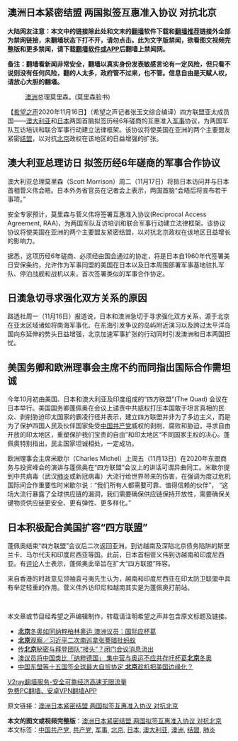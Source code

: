  <h2>澳洲日本紧密结盟 两国拟签互惠准入协议 对抗北京</h2> <p class="notice"><b>大陆网友注意：本文中的链接除此处和文末的<a href="https://github.com/bannedbook/fanqiang" >翻墙</a>软件下载和<a href="https://github.com/killgcd/justmysocks/blob/master/README.md">翻墙推荐</a>链接外全部为禁网链接，未翻墙状态下打不开，请勿点击。此为文字版禁闻，欲看图文视频完整版和更多禁闻，请下载<a href="https://github.com/bannedbook/fanqiang">翻墙软件或APP</a>后翻墙上禁闻网。</p><p>备注：翻墙看新闻非常安全，翻墙以真实身份发表敏感言论有一定风险，但只看不说则没有任何风险，翻的人太多，政府管不过来，也不管。信息自由是天赋人权，请放心大胆的翻墙。</b></p>  <div class="entry"> <figure><figcaption><a href="https://www.bannedbook.org/bnews/tag/%e6%be%b3%e6%b4%b2/" class="st_tag internal_tag" rel="tag" title="标签 澳洲 下的日志">澳洲</a>总理莫里森。(莫里森脸书)</figcaption></figure> <p>【<span class='wp_keywordlink_affiliate'><a href="https://www.soundofhope.org" title="希望之声" target="_blank">希望之声</a></span>2020年11月16日】（希望之声记者张玉文综合编译）四方联盟亚太成员国——<a href="https://www.bannedbook.org/bnews/tag/%e6%be%b3%e5%a4%a7%e5%88%a9%e4%ba%9a/" class="st_tag internal_tag" rel="tag" title="标签 澳大利亚 下的日志">澳大利亚</a>和<a href="https://www.bannedbook.org/bnews/tag/%e6%97%a5%e6%9c%ac/" class="st_tag internal_tag" rel="tag" title="标签 日本 下的日志">日本</a>两国首脑拟签历经6年磋商的互惠准入<a href="https://www.bannedbook.org/bnews/tag/%E5%86%9B%E4%BA%8B/" class="st_tag internal_tag" rel="tag" title="标签 军事 下的日志">军事</a>协议，为两国军队互访培训和联合军事行动建立法律框架。该协议将使美国在亚洲的两个主要盟友紧密<a href="https://www.bannedbook.org/bnews/tag/%E7%BB%93%E7%9B%9F/" class="st_tag internal_tag" rel="tag" title="标签 结盟 下的日志">结盟</a>，以对抗<a href="https://www.bannedbook.org/bnews/tag/%e5%8c%97%e4%ba%ac/" class="st_tag internal_tag" rel="tag" title="标签 北京 下的日志">北京</a>政权在该地区的日益增强的扩张。</p> <h2>澳大利亚总理访日 拟签历经6年磋商的军事合作协议</h2> <p>澳大利亚总理莫里森（Scott Morrison）周二（11月17日）将抵日本访问并与日本首相菅义伟会晤。日本外务省官员在记者会上表示，两国首脑“会晤后将宣布若干事项。”</p> <p>安全专家预计，莫里森与菅义伟将签署互惠准入协议(Reciprocal Access Agreement, RAA)，为两国军队互访培训和联合军事行动建立法律框架。该协议协议将使美国在亚洲的两个主要盟友紧密结盟，以对抗北京政权在该地区日益增长的影响力。</p>  <p>据悉，这项历经6年磋商、必须经由国会通过的协定，将是日本自1960年代签署美日安保条约，允许作为军事同盟的美国在日本以及日本周围部署军事基地驻扎军队、停泊战舰和战机以来，首次签署类似的军事合作协定。</p> <h2>日澳急切寻求强化双方关系的原因</h2> <p>路透社周一（11月16日）报道说，日本和澳洲急切于寻求强化双方关系，源于北京在亚太区域诸如将南海军事化、在东海引发争议的岛屿附近演习以及跨过太平洋岛国向东延伸的势头日益增强，北京加速军事扩张的行动同时引发澳洲和日本两国担忧。</p> <h2>美国务卿和欧洲理事会主席不约而同指出国际合作需坦诚</h2> <p>今年10月初由美国、日本和澳大利亚及印度组成的“四方联盟”(The Quad) 会议在日本举行。美国国务卿蓬佩奥在会议上谴责中共威权打压本国敢于坦言真相的民众、剥削胁迫印太国家的霸凌行径并表示，建立四方联盟并非为了多边主义，而是为了保护四国人民及伙伴国家免受<span class='wp_keywordlink_affiliate'><a href="https://www.bannedbook.org/" title="中国" target="_blank">中国</a></span><a href="https://www.bannedbook.org/bnews/tag/%e5%85%b1%e4%ba%a7%e5%85%9a/" class="st_tag internal_tag" rel="tag" title="标签 共产党 下的日志">共产党</a>威权的剥削、腐败和胁迫，寻求自由开放的印太地区，重塑保护我们宝贵的自由”和印太地区“不同国家主权的决心。蓬佩奥特别指出，民主国家坦诚相处，一定成功。</p>  <p>欧洲理事会主席米歇尔（Charles Michel）上周五（11月13日）在2020年东盟商务与投资峰会的演讲与蓬佩奥在“四方联盟”会议上的讲话可谓异曲同工。米歇尔提到中共病毒（武汉<a href="https://www.bannedbook.org/bnews/tag/%e8%82%ba%e7%82%8e/" class="st_tag internal_tag" rel="tag" title="标签 肺炎 下的日志">肺炎</a>或新冠病毒）大流行给世界带来的伤害，在强调为度过危机国际间合作重要性时米歇尔说：“我们所有人都需要可靠、值得信赖的伙伴”， “这场大流行暴露了全球供应链的漏洞，我们需要确保供应链保持开放性，需要确保关键物资供应链更安全、更有弹性、更多样化。”</p> <h2>日本积极配合美国扩容“四方联盟”</h2> <p>蓬佩奥结束“四方联盟”会议后二次返回亚洲，到访越南及深陷北京债务陷阱的斯里兰卡、马尔代夫和印度尼西亚等国。此前，日本首相菅义伟到访越南和印度尼西亚。有<span class='wp_keywordlink_affiliate'><a href="https://www.bannedbook.org/bnews/comments/" title="新闻评论" target="_blank">评论</a></span>人士表示，蓬佩奥此举旨在扩大“四方联盟”阵容。</p> <p>来自香港的时政意见领袖袁弓夷先生认为，越南和印度尼西亚在印太防卫联盟中具有举足轻重的作用。菅义伟外访印尼和越南其实是为蓬佩奥打前站。</p>  <p> </p> <p>本文章或节目经希望之声编辑制作，转载请注明希望之声并包含原文标题及链接。</p> <ul class='op-related-articles' title='相关阅读'> <li><a href='https://www.bannedbook.org/bnews/sports/20201117/1432131.html' target='_blank'><b>北京</b>冬奥如同纳粹柏林奥运 澳洲议员：国际应杯葛</a></li> <li><a href='https://www.bannedbook.org/bnews/baitai/20201116/1432064.html' target='_blank'><b>北京</b>观察／习近平二次南巡拿张謇暗批蚂蚁</a></li> <li><a href='https://www.bannedbook.org/bnews/comments/20201116/1432061.html' target='_blank'>传<b>北京</b>秘密与拜登团队“接头”？闭门会议消息流出</a></li> <li><a href='https://www.bannedbook.org/bnews/headline/20201116/1432056.html' target='_blank'>澳议员将中国类比「纳粹德国」 集中营与奥运不应共存吁杯葛<b>北京</b>冬奥</a></li> <li><a href='https://www.bannedbook.org/bnews/headline/20201116/1431976.html' target='_blank'>中国东盟等十五国签全球最大自贸协定 <b>北京</b>趁机把美国边缘化？</a></li> </ul> <p class="texttj"> <a href="https://www.bannedbook.org/forum23/topic22702.html" target="_blank">V2ray翻墙服务-安全可靠经济高速无限流量</a><br/> <a href="https://github.com/bannedbook/fanqiang/wiki/%E7%A6%81%E9%97%BB%E7%BD%91%E5%AE%89%E5%8D%93%E7%BF%BB%E5%A2%99%E6%96%B0%E9%97%BBAPP" target="_blank">免费PC翻墙、安卓VPN翻墙APP</a></p><p>原文链接：<a class="src_link"  href="https://www.soundofhope.org/post/443506" target="_blank">澳洲日本紧密结盟 两国拟签互惠准入协议 对抗北京</a></p> <a name='sharetosocial'></a>       <div><b>本文的图文或视频完整版</b>：<a href='https://www.bannedbook.org/bnews/comments/20201117/1432145.html'>澳洲日本紧密结盟 两国拟签互惠准入协议 对抗北京</a></div>  </div><!--END ENTRY--> <div class="postfooter"> <div>本文标签：<a href="https://www.bannedbook.org/bnews/tag/%e4%b8%ad%e5%9b%bd%e5%85%b1%e4%ba%a7%e5%85%9a/" rel="tag">中国共产党</a>, <a href="https://www.bannedbook.org/bnews/tag/%e5%85%b1%e4%ba%a7%e5%85%9a/" rel="tag">共产党</a>, <a href="https://www.bannedbook.org/bnews/tag/%E5%86%9B%E4%BA%8B/" rel="tag">军事</a>, <a href="https://www.bannedbook.org/bnews/tag/%e5%8c%97%e4%ba%ac/" rel="tag">北京</a>, <a href="https://www.bannedbook.org/bnews/tag/%e6%97%a5%e6%9c%ac/" rel="tag">日本</a>, <a href="https://www.bannedbook.org/bnews/tag/%e6%be%b3%e5%a4%a7%e5%88%a9%e4%ba%9a/" rel="tag">澳大利亚</a>, <a href="https://www.bannedbook.org/bnews/tag/%e6%be%b3%e6%b4%b2/" rel="tag">澳洲</a>, <a href="https://www.bannedbook.org/bnews/tag/%E7%BB%93%E7%9B%9F/" rel="tag">结盟</a>, <a href="https://www.bannedbook.org/bnews/tag/%e8%82%ba%e7%82%8e/" rel="tag">肺炎</a></div>  </div><!--END POSTFOOTER--> 